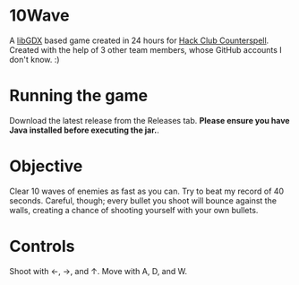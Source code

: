 # 10Wave

A [libGDX](https://libgdx.com/) based game created in 24 hours for [Hack Club Counterspell](https://counterspell.hackclub.com/). Created with the help of 3 other team members, whose GitHub accounts I don't know. :)

# Running the game

Download the latest release from the Releases tab. **Please ensure you have Java installed before executing the jar.**.

# Objective

Clear 10 waves of enemies as fast as you can. Try to beat my record of 40 seconds. Careful, though; every bullet you shoot will bounce against the walls, creating a chance of shooting yourself with your own bullets. 

# Controls

Shoot with ←, →, and ↑. Move with A, D, and W.
